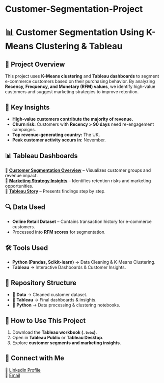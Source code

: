 # Customer-Segmentation-Project
# 📊 Customer Segmentation Using K-Means Clustering & Tableau

## 🚀 Project Overview
This project uses **K-Means clustering** and **Tableau dashboards** to segment e-commerce customers based on their purchasing behavior. By analyzing **Recency, Frequency, and Monetary (RFM) values**, we identify high-value customers and suggest marketing strategies to improve retention.

## 📌 Key Insights
- **High-value customers contribute the majority of revenue.**
- **Churn risk:** Customers with **Recency > 90 days** need re-engagement campaigns.
- **Top revenue-generating country:** The UK.
- **Peak customer activity occurs in:** November.

## 📊 Tableau Dashboards
🔹 **[Customer Segmentation Overview](#)** – Visualizes customer groups and revenue impact.  
🔹 **[Marketing Strategy Insights](#)** – Identifies retention risks and marketing opportunities.  
🔹 **[Tableau Story](#)** – Presents findings step by step.

## 🔍 Data Used
- **Online Retail Dataset** – Contains transaction history for e-commerce customers.
- Processed into **RFM scores** for segmentation.

## 🛠️ Tools Used
- **Python (Pandas, Scikit-learn)** → Data Cleaning & K-Means Clustering.
- **Tableau** → Interactive Dashboards & Customer Insights.

## 📁 Repository Structure
- 📂 **Data** → Cleaned customer dataset.
- 📂 **Tableau** → Final dashboards & insights.
- 📂 **Python** → Data processing & clustering notebooks.

## 🚀 How to Use This Project
1. Download the **Tableau workbook (`.twbx`)**.
2. Open in **Tableau Public** or **Tableau Desktop**.
3. Explore **customer segments and marketing insights**.

## 📢 Connect with Me
🔗 [LinkedIn Profile](https://www.linkedin.com/in/mehmet-akif-cing%C3%B6z-086072181/)  
📩 [Email](cingozm4@gmail.com)
